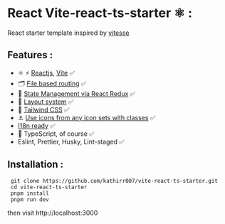 # React Vite-react-ts-starter ⚛️ :

React starter template inspired by [vitesse](https://github.com/antfu/vitesse)

## Features :

- ⚛️ ⚡️ [Reactjs](https://github.com/facebook/react), [Vite](https://github.com/vitejs/vite) ✅
- 🗂 [File based routing](./src/pages) ✅
- 🏪 [State Management via React Redux](https://react-redux.js.org/) ✅
- 🧱 [Layout system](./src/layouts) ✅
- 🎨 [Tailwind CSS](https://tailwindcss.com/) ✅
- ⚓ [Use icons from any icon sets with classes](https://github.com/antfu/unocss/tree/main/packages/preset-icons) ✅
- [I18n ready](./src/locales) ✅
- 🦾 TypeScript, of course ✅
- Eslint, Prettier, Husky, Lint-staged ✅

## Installation :

     git clone https://github.com/kathirr007/vite-react-ts-starter.git
     cd vite-react-ts-starter
     pnpm install
     pnpm run dev

then visit http://localhost:3000
